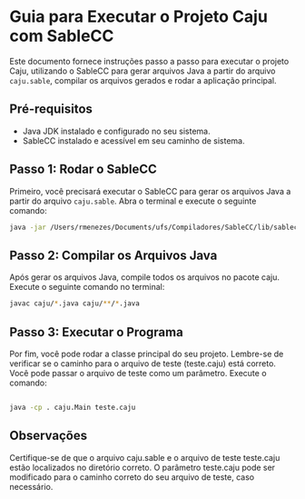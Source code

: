 # Guia para Executar o Projeto Caju com SableCC

Este documento fornece instruções passo a passo para executar o projeto Caju, utilizando o SableCC para gerar arquivos Java a partir do arquivo `caju.sable`, compilar os arquivos gerados e rodar a aplicação principal.

## Pré-requisitos

- Java JDK instalado e configurado no seu sistema.
- SableCC instalado e acessível em seu caminho de sistema.

## Passo 1: Rodar o SableCC

Primeiro, você precisará executar o SableCC para gerar os arquivos Java a partir do arquivo `caju.sable`. Abra o terminal e execute o seguinte comando:

```bash
java -jar /Users/rmenezes/Documents/ufs/Compiladores/SableCC/lib/sablecc.jar caju.sable
```

## Passo 2: Compilar os Arquivos Java
Após gerar os arquivos Java, compile todos os arquivos no pacote caju. Execute o seguinte comando no terminal:

```bash
javac caju/*.java caju/**/*.java
```

## Passo 3: Executar o Programa
Por fim, você pode rodar a classe principal do seu projeto. Lembre-se de verificar se o caminho para o arquivo de teste (teste.caju) está correto. Você pode passar o arquivo de teste como um parâmetro. Execute o comando:

```bash

java -cp . caju.Main teste.caju
```

## Observações
Certifique-se de que o arquivo caju.sable e o arquivo de teste teste.caju estão localizados no diretório correto.
O parâmetro teste.caju pode ser modificado para o caminho correto do seu arquivo de teste, caso necessário.
